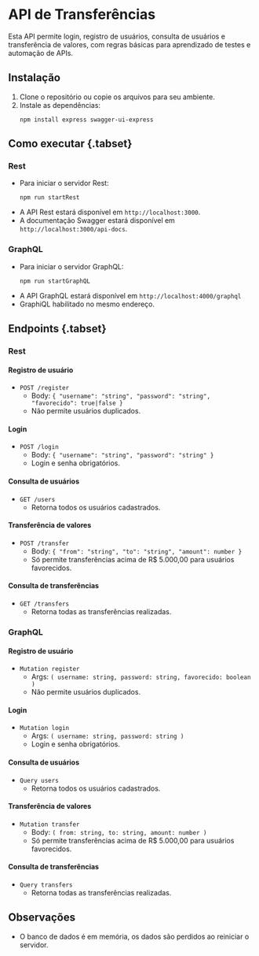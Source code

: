 # API de Transferências

Esta API permite login, registro de usuários, consulta de usuários e transferência de valores, com regras básicas para aprendizado de testes e automação de APIs.

## Instalação

1. Clone o repositório ou copie os arquivos para seu ambiente.
2. Instale as dependências:
   ```
   npm install express swagger-ui-express
   ```

## Como executar {.tabset}

### Rest
- Para iniciar o servidor Rest:
  ```
  npm run startRest
  ```
- A API Rest estará disponível em `http://localhost:3000`.
- A documentação Swagger estará disponível em `http://localhost:3000/api-docs`.

### GraphQL
- Para iniciar o servidor GraphQL:
  ```
  npm run startGraphQL
  ```
- A API GraphQL estará disponível em `http://localhost:4000/graphql`
- GraphiQL habilitado no mesmo endereço.

## Endpoints {.tabset}

### Rest

#### Registro de usuário
- `POST /register`
  - Body: `{ "username": "string", "password": "string", "favorecido": true|false }`
  - Não permite usuários duplicados.

#### Login
- `POST /login`
  - Body: `{ "username": "string", "password": "string" }`
  - Login e senha obrigatórios.

#### Consulta de usuários
- `GET /users`
  - Retorna todos os usuários cadastrados.

#### Transferência de valores
- `POST /transfer`
  - Body: `{ "from": "string", "to": "string", "amount": number }`
  - Só permite transferências acima de R$ 5.000,00 para usuários favorecidos.

#### Consulta de transferências
- `GET /transfers`
  - Retorna todas as transferências realizadas.

### GraphQL

#### Registro de usuário
- `Mutation register`
  - Args: `( username: string, password: string, favorecido: boolean )`
  - Não permite usuários duplicados.

#### Login
- `Mutation login`
  - Args: `( username: string, password: string )`
  - Login e senha obrigatórios.

#### Consulta de usuários
- `Query users`
  - Retorna todos os usuários cadastrados.

#### Transferência de valores
- `Mutation transfer`
  - Body: `( from: string, to: string, amount: number )`
  - Só permite transferências acima de R$ 5.000,00 para usuários favorecidos.

#### Consulta de transferências
- `Query transfers`
  - Retorna todas as transferências realizadas.

## Observações
- O banco de dados é em memória, os dados são perdidos ao reiniciar o servidor.
